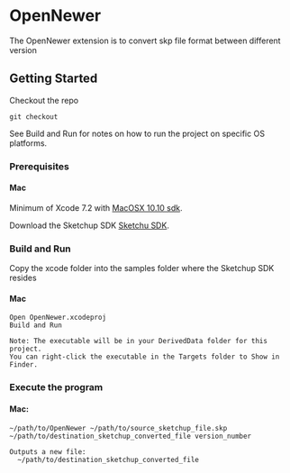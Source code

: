 # OpenNewer

The OpenNewer extension is to convert skp file format between different version

## Getting Started

Checkout the repo
```
git checkout 
```

See Build and Run for notes on how to run the project on specific OS platforms.

### Prerequisites

#### Mac

Minimum of Xcode 7.2 with [MacOSX 10.10 sdk](https://github.com/phracker/MacOSX-SDKs).

Download the Sketchup SDK [Sketchu SDK](https://extensions.sketchup.com/sketchup-sdk).

### Build and Run

Copy the xcode folder into the samples folder where the Sketchup SDK resides


#### Mac
```
Open OpenNewer.xcodeproj
Build and Run

Note: The executable will be in your DerivedData folder for this project.
You can right-click the executable in the Targets folder to Show in Finder.
```

### Execute the program

#### Mac:
```
~/path/to/OpenNewer ~/path/to/source_sketchup_file.skp ~/path/to/destination_sketchup_converted_file version_number

Outputs a new file:
  ~/path/to/destination_sketchup_converted_file
```


